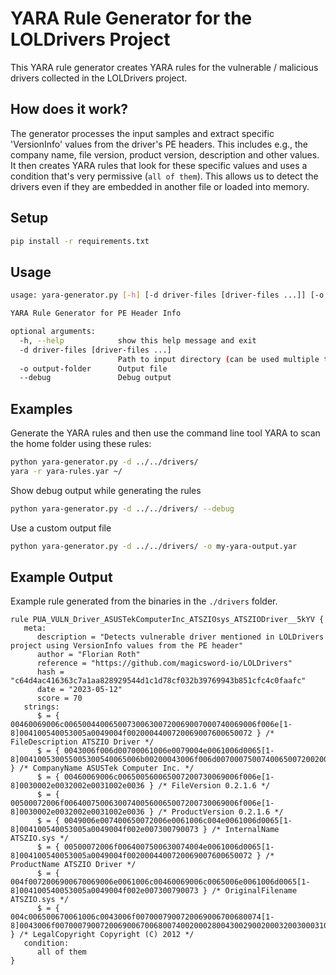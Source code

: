 # YARA Rule Generator for the LOLDrivers Project

This YARA rule generator creates YARA rules for the vulnerable / malicious drivers collected in the LOLDrivers project.

## How does it work? 

The generator processes the input samples and extract specific 'VersionInfo' values from the driver's PE headers. This includes e.g., the company name, file version, product version, description and other values. It then creates YARA rules that look for these specific values and uses a condition that's very permissive (`all of them`). This allows us to detect the drivers even if they are embedded in another file or loaded into memory.

## Setup

```sh
pip install -r requirements.txt
```

## Usage

```sh
usage: yara-generator.py [-h] [-d driver-files [driver-files ...]] [-o output-folder] [--debug]

YARA Rule Generator for PE Header Info

optional arguments:
  -h, --help            show this help message and exit
  -d driver-files [driver-files ...]
                        Path to input directory (can be used multiple times)
  -o output-folder      Output file
  --debug               Debug output
```

## Examples

Generate the YARA rules and then use the command line tool YARA to scan the home folder using these rules:

```sh
python yara-generator.py -d ../../drivers/
yara -r yara-rules.yar ~/
```

Show debug output while generating the rules

```sh
python yara-generator.py -d ../../drivers/ --debug
```

Use a custom output file

```sh
python yara-generator.py -d ../../drivers/ -o my-yara-output.yar
```

## Example Output

Example rule generated from the binaries in the `./drivers` folder.

```yara
rule PUA_VULN_Driver_ASUSTekComputerInc_ATSZIOsys_ATSZIODriver__5kYV {
   meta:
      description = "Detects vulnerable driver mentioned in LOLDrivers project using VersionInfo values from the PE header"
      author = "Florian Roth"
      reference = "https://github.com/magicsword-io/LOLDrivers"
      hash = "c64d4ac416363c7a1aa828929544d1c1d78cf032b39769943b851cfc4c0faafc"
      date = "2023-05-12"
      score = 70
   strings:
      $ = { 00460069006c0065004400650073006300720069007000740069006f006e[1-8]004100540053005a0049004f0020004400720069007600650072 } /* FileDescription ATSZIO Driver */
      $ = { 0043006f006d00700061006e0079004e0061006d0065[1-8]004100530055005300540065006b00200043006f006d0070007500740065007200200049006e0063002e } /* CompanyName ASUSTek Computer Inc. */
      $ = { 00460069006c006500560065007200730069006f006e[1-8]0030002e0032002e0031002e0036 } /* FileVersion 0.2.1.6 */
      $ = { 00500072006f006400750063007400560065007200730069006f006e[1-8]0030002e0032002e0031002e0036 } /* ProductVersion 0.2.1.6 */
      $ = { 0049006e007400650072006e0061006c004e0061006d0065[1-8]004100540053005a0049004f002e007300790073 } /* InternalName ATSZIO.sys */
      $ = { 00500072006f0064007500630074004e0061006d0065[1-8]004100540053005a0049004f0020004400720069007600650072 } /* ProductName ATSZIO Driver */
      $ = { 004f0072006900670069006e0061006c00460069006c0065006e0061006d0065[1-8]004100540053005a0049004f002e007300790073 } /* OriginalFilename ATSZIO.sys */
      $ = { 004c006500670061006c0043006f0070007900720069006700680074[1-8]0043006f0070007900720069006700680074002000280043002900200032003000310032 } /* LegalCopyright Copyright (C) 2012 */
   condition:
      all of them
}
```

